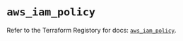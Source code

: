 # `aws_iam_policy`

Refer to the Terraform Registory for docs: [`aws_iam_policy`](https://registry.terraform.io/providers/hashicorp/aws/5.9.0/docs/resources/iam_policy).
